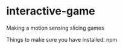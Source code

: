 # interactive-game
Making a motion sensing slicing games 

Things to make sure you have installed: npm

